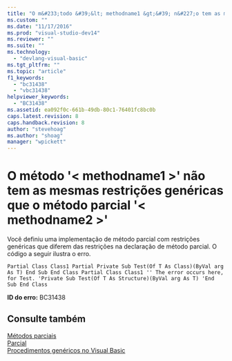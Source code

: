 ```yaml
---
title: "O m&#233;todo &#39;&lt; methodname1 &gt;&#39; n&#227;o tem as mesmas restri&#231;&#245;es gen&#233;ricas que o m&#233;todo parcial &#39;&lt; methodname2 &gt;&#39; | Microsoft Docs"
ms.custom: ""
ms.date: "11/17/2016"
ms.prod: "visual-studio-dev14"
ms.reviewer: ""
ms.suite: ""
ms.technology: 
  - "devlang-visual-basic"
ms.tgt_pltfrm: ""
ms.topic: "article"
f1_keywords: 
  - "bc31438"
  - "vbc31438"
helpviewer_keywords: 
  - "BC31438"
ms.assetid: ea092f0c-661b-49db-80c1-76401fc8bc0b
caps.latest.revision: 8
caps.handback.revision: 8
author: "stevehoag"
ms.author: "shoag"
manager: "wpickett"
---
```

# O m&#233;todo &#39;&lt; methodname1 &gt;&#39; n&#227;o tem as mesmas restri&#231;&#245;es gen&#233;ricas que o m&#233;todo parcial &#39;&lt; methodname2 &gt;&#39;
Você definiu uma implementação de método parcial com restrições genéricas que diferem das restrições na declaração de método parcial. O código a seguir ilustra o erro.  
  
```vb#  
Partial Class Class1 Partial Private Sub Test(Of T As Class)(ByVal arg As T) End Sub End Class Partial Class Class1 '' The error occurs here, for Test. 'Private Sub Test(Of T As Structure)(ByVal arg As T) 'End Sub End Class  
```  
  
 **ID do erro:** BC31438  
  
## Consulte também  
 [Métodos parciais](../../visual-basic/programming-guide/language-features/procedures/partial-methods.md)   
 [Parcial](../../visual-basic/language-reference/modifiers/partial.md)   
 [Procedimentos genéricos no Visual Basic](../../visual-basic/programming-guide/language-features/data-types/generic-procedures.md)